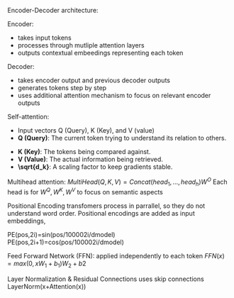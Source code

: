 Encoder-Decoder architecture:

Encoder:
* takes input tokens 
* processes through mutliple attention layers
* outputs contextual embeedings representing each token

Decoder:
* takes encoder output and previous decoder outputs
* generates tokens step by step
* uses additional attention mechanism to focus on relevant encoder outputs


Self-attention:
* Input vectors Q (Query), K (Key), and V (value)
* **Q (Query)**: The current token trying to understand its relation to others.
- **K (Key)**: The tokens being compared against.
- **V (Value)**: The actual information being retrieved.
- **\sqrt{d_k}​​**: A scaling factor to keep gradients stable.

Multihead attention:
$MultiHead(Q,K,V)=Concat(head_1​,…,head_h​)W^O$
Each head is for $W^Q,W^K,W^V$ to focus on semantic aspects

Positional Encoding
transfomers process in parrallel, so they do not understand word order. Positional encodings are added as input embeddings,

PE(pos,2i)​=sin(pos/100002i/dmodel​) 
PE(pos,2i+1)=cos⁡(pos/100002i/dmodel)

Feed Forward Network (FFN):
applied independently to each token
$FFN(x)=max(0,xW_1​+b_1​)W_2​+b2_​$

Layer Normalization & Residual Connections
uses skip connections
LayerNorm(x+Attention(x))
